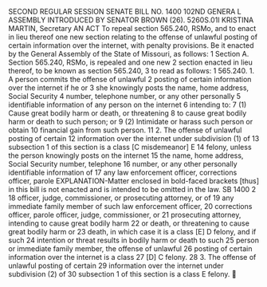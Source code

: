 SECOND REGULAR SESSION
SENATE BILL NO. 1400
102ND GENERA L ASSEMBLY
INTRODUCED BY SENATOR BROWN (26).
5260S.01I KRISTINA MARTIN, Secretary
AN ACT
To repeal section 565.240, RSMo, and to enact in lieu thereof one new section relating to the
offense of unlawful posting of certain information over the internet, with penalty
provisions.
Be it enacted by the General Assembly of the State of Missouri, as follows:
1 Section A. Section 565.240, RSMo, is repealed and one new
2 section enacted in lieu thereof, to be known as section 565.240,
3 to read as follows:
1 565.240. 1. A person commits the offense of unlawful
2 posting of certain information over the internet if he or
3 she knowingly posts the name, home address, Social Security
4 number, telephone number, or any other personally
5 identifiable information of any person on the internet
6 intending to:
7 (1) Cause great bodily harm or death, or threatening
8 to cause great bodily harm or death to such person; or
9 (2) Intimidate or harass such person or obtain
10 financial gain from such person.
11 2. The offense of unlawful posting of certain
12 information over the internet under subdivision (1) of
13 subsection 1 of this section is a class [C misdemeanor] E
14 felony, unless the person knowingly posts on the internet
15 the name, home address, Social Security number, telephone
16 number, or any other personally identifiable information of
17 any law enforcement officer, corrections officer, parole
EXPLANATION-Matter enclosed in bold-faced brackets [thus] in this bill is not enacted
and is intended to be omitted in the law.
SB 1400 2
18 officer, judge, commissioner, or prosecuting attorney, or of
19 any immediate family member of such law enforcement officer,
20 corrections officer, parole officer, judge, commissioner, or
21 prosecuting attorney, intending to cause great bodily harm
22 or death, or threatening to cause great bodily harm or
23 death, in which case it is a class [E] D felony, and if such
24 intention or threat results in bodily harm or death to such
25 person or immediate family member, the offense of unlawful
26 posting of certain information over the internet is a class
27 [D] C felony.
28 3. The offense of unlawful posting of certain
29 information over the internet under subdivision (2) of
30 subsection 1 of this section is a class E felony.

